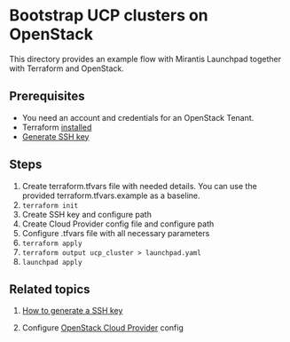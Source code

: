 # Bootstrap UCP clusters on OpenStack

This directory provides an example flow with Mirantis Launchpad together with Terraform and OpenStack.

## Prerequisites

* You need an account and credentials for an OpenStack Tenant.
* Terraform [installed](https://learn.hashicorp.com/terraform/getting-started/install)
* [Generate SSH key](https://help.github.com/en/github/authenticating-to-github/generating-a-new-ssh-key-and-adding-it-to-the-ssh-agent#generating-a-new-ssh-key)

## Steps

1. Create terraform.tfvars file with needed details. You can use the provided terraform.tfvars.example as a baseline.
2. `terraform init`
3. Create SSH key and configure path
4. Create Cloud Provider config file and configure path
5. Configure .tfvars file with all necessary parameters
6. `terraform apply`
7. `terraform output ucp_cluster > launchpad.yaml`
8. `launchpad apply`

## Related topics

1. [How to generate a SSH key](https://docs.github.com/en/github/authenticating-to-github/generating-a-new-ssh-key-and-adding-it-to-the-ssh-agent)

2. Configure [OpenStack Cloud Provider](https://github.com/kubernetes/cloud-provider-openstack/blob/master/docs/getting-started-provider-dev.md) config
